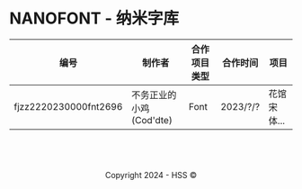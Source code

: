 <!--Markdown 编写-->
<title>合作</title>
<link rel="shortcut icon" href="https://hss.fmdns.cn/assets/pic/favicon.ico">

# NANOFONT - 纳米字库

|编号|制作者|合作项目类型|合作时间|项目|
|-|-|-|-|-|
|fjzz2220230000fnt2696|不务正业的小鸡(Cod'dte)|Font|2023/?/?|花馆宋体...|



## &nbsp;
<div align="center">
    Copyright 2024 - HSS ©
</div>

<!--

HACKERSam是老一代的NANOFONT群主了（bushi

-->